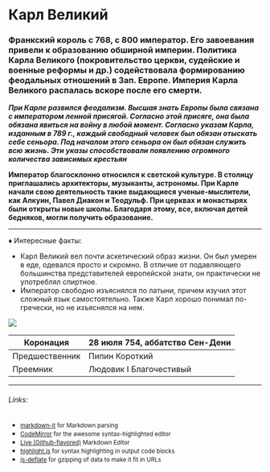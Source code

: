#  Карл Великий
### Франкский король с 768, с 800 император. Его завоевания привели к образованию обширной империи. Политика Карла Великого (покровительство церкви, судейские и военные реформы и др.) содействовала формированию феодальных отношений в Зап. Европе. Империя Карла Великого распалась вскоре после его смерти.


***При Карле развился феодализм. Высшая знать Европы была связана с императором ленной присягой. Согласно этой присяге, она была обязана явиться на войну в любой момент.
Согласно указам Карла, изданным в 789 г., каждый свободный человек был обязан отыскать себе сеньора. Под началом этого сеньора он был обязан служить всю жизнь.
Эти указы способствовали появлению огромного количества зависимых крестьян***
			
**Император благосклонно относился к светской культуре. В столицу приглашались архитекторы, музыканты, астрономы. При Карле начали свою деятельность такие выдающиеся ученые-мыслители, как Алкуин, Павел Диакон и Теодульф.
При церквах и монастырях были открыты новые школы. Благодаря этому, все, включая детей бедняков, могли получить образование.**

***

♦ Интересные факты:

* Карл Великий вел почти аскетический образ жизни. Он был умерен в еде, одевался просто и скромно. В отличие от подавляющего большинства представителей европейской знати, он практически не употреблял спиртное.
* Император свободно изъяснялся по латыни, причем изучил этот сложный язык самостоятельно. Также Карл хорошо понимал по-гречески, но не изъяснялся на нем.

![](//https://r4.mt.ru/r26/photoDBCA/20700869397-0/jpg/bp.jpeg)


Коронация | 28 июля 754, аббатство Сен-Дени
------------- | -------------
Предшественник  |Пипин Короткий
Преемник| Людовик I Благочестивый


---


###### Links:

 * <small>[markdown-it](https://github.com/markdown-it/markdown-it) for Markdown parsing</small>
 * <small>[CodeMirror](http://codemirror.net/) for the awesome syntax-highlighted editor</small>
 * <small>[Live (Github-flavored)](https://github.com/jbt/markdown-editor) Markdown Editor</small>
 * <small>[highlight.js](http://softwaremaniacs.org/soft/highlight/en/) for syntax highlighting in output code blocks</small>
 * <small>[js-deflate](https://github.com/dankogai/js-deflate) for gzipping of data to make it fit in URLs</small>

